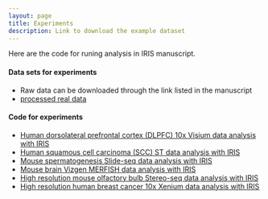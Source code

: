 ```yaml
---
layout: page
title: Experiments
description: Link to download the example dataset
---
```


Here are the code for runing analysis in IRIS manuscript. 

#### Data sets for experiments
* Raw data can be downloaded through the link listed in the manuscript
* [processed real data](https://drive.google.com/drive/folders/19q8qVoKDFS6d1u2IL5XAocLSJgkYIEhW)

#### Code for experiments
  * [Human dorsolateral prefrontal cortex (DLPFC) 10x Visium data analysis with IRIS](https://yingma0107.github.io/IRIS/documentation/04_IRIS_Example.html)
  * [Human squamous cell carcinoma (SCC) ST data analysis with IRIS](https://htmlpreview.github.io/?https://github.com/YingMa0107/IRIS/blob/master/vignettes/SCC_IRIS.html)
  * [Mouse spermatogenesis Slide-seq data analysis with IRIS](https://htmlpreview.github.io/?https://github.com/YingMa0107/IRIS/blob/master/vignettes/SlideseqTestis_IRIS.html)
  * [Mouse brain Vizgen MERFISH data analysis with IRIS](https://htmlpreview.github.io/?https://github.com/YingMa0107/IRIS/blob/master/vignettes/Vizgen_IRIS.html)
  * [High resolution mouse olfactory bulb Stereo-seq data analysis with IRIS](https://htmlpreview.github.io/?https://github.com/YingMa0107/IRIS/blob/master/vignettes/Stereoseq_IRIS.html)
  * [High resolution human breast cancer 10x Xenium data analysis with IRIS](https://htmlpreview.github.io/?https://github.com/YingMa0107/IRIS/blob/master/vignettes/Xenium_IRIS.html)


  
